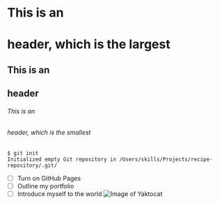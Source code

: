 # This is an <h1> header, which is the largest
## This is an <h2> header
###### This is an <h6> header, which is the smallest
```
$ git init
Initialized empty Git repository in /Users/skills/Projects/recipe-repository/.git/
```
- [ ] Turn on GitHub Pages
- [ ] Outline my portfolio
- [ ] Introduce myself to the world
![Image of Yaktocat](https://octodex.github.com/images/yaktocat.png)

